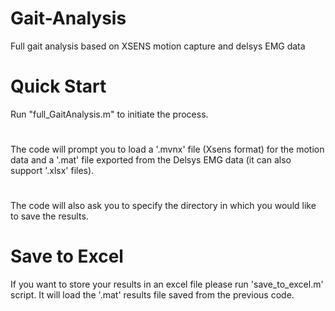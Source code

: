 # Gait-Analysis
Full gait analysis based on XSENS motion capture and delsys EMG data
# Quick Start
Run "full_GaitAnalysis.m" to initiate the process.
#
The code will prompt you to load a '.mvnx' file (Xsens format) for the motion data and a '.mat' file exported from the Delsys EMG data (it can also support '.xlsx' files).
#
The code will also ask you to specify the directory in which you would like to save the results.
# Save to Excel
If you want to store your results in an excel file please run 'save_to_excel.m' script.
It will load the '.mat' results file saved from the previous code.

